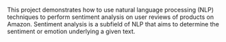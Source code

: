 This project demonstrates how to use natural language processing (NLP) techniques to perform sentiment analysis on user reviews of products on Amazon. Sentiment analysis is a subfield of NLP that aims to determine the sentiment or emotion underlying a given text.

